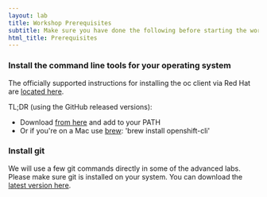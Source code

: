 ```yaml
---
layout: lab
title: Workshop Prerequisites
subtitle: Make sure you have done the following before starting the workshop labs
html_title: Prerequisites
---
```


### Install the command line tools for your operating system
The officially supported instructions for installing the oc client via Red Hat are [located here][1].  

TL;DR (using the GitHub released versions):

* Download [from here][2] and add to your PATH
* Or if you're on a Mac use [brew][3]: 'brew install openshift-cli'


### Install git 
We will use a few git commands directly in some of the advanced labs.  Please make sure git is installed on your system.  You can download the [latest version here][4].



[1]: https://docs.openshift.com/enterprise/latest/cli_reference/get_started_cli.html
[2]: https://github.com/openshift/origin/releases
[3]: http://brew.sh/
[4]: http://git-scm.com/downloads